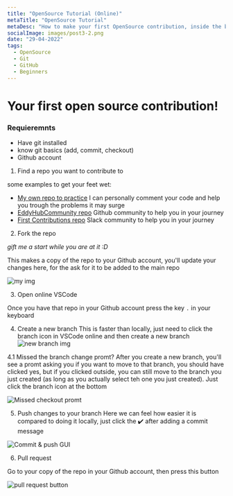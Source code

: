 ```yaml
---
title: "OpenSource Tutorial (Online)"
metaTitle: "OpenSource Tutorial"
metaDesc: "How to make your first OpenSource contribution, inside the browser!"
socialImage: images/post3-2.png
date: "29-04-2022"
tags:
  - OpenSource
  - Git
  - GitHub
  - Beginners
---
```


# Your first open source contribution!

### Requieremnts

- Have git installed
- know git basics (add, commit, checkout)
- Github account

1. Find a repo you want to contribute to

some examples to get your feet wet:
   - [My own repo to practice](https://github.com/Hachikoi-the-creator/EasyFirstContribution) I can personally comment your code and help you trough the problems it may surge
   - [EddyHubCommunity repo](https://github.com/EddieHubCommunity/hacktoberfest-practice) Github community to help you in your journey
   - [First Contributions repo](https://github.com/firstcontributions/first-contributions) Slack community to help you in your journey

2. Fork the repo 

*gift me a start while you are at it :D*

This makes a copy of the repo to your Github account, you'll update your changes here, for the ask for it to be added to the main repo

![my img](https://cdn.glitch.global/10425db4-6abf-43d4-9e55-d3f1d76614b7/fork13.png?v=1651263112605)

3. Open online VSCode

Once you have that repo in your Github account press the key `.` in your keyboard

4. Create a new branch
This is faster than locally, just need to click the branch icon in VSCode online 
and then create a new branch
![new branch img](https://cdn.glitch.global/10425db4-6abf-43d4-9e55-d3f1d76614b7/create%20branch.png?v=1651276247108)

4.1 Missed the branch change promt?
After you create a new branch, you'll see a promt asking you if you want to move to that branch, you should have clicked yes, but if you clicked outside, you can still move to the branch you just created (as long as you actually select teh one you just created). Just click the branch icon at the bottom

![Missed checkout promt](https://cdn.glitch.global/10425db4-6abf-43d4-9e55-d3f1d76614b7/forgor%20to%20change%20branch.png?v=1651276527846)

5. Push changes to your branch
Here we can feel how easier it is compared to doing it locally, just click the ✔️ after adding a commit message

![Commit & push GUI](https://cdn.glitch.global/10425db4-6abf-43d4-9e55-d3f1d76614b7/commit%20changes.png?v=1651276388061)

6. Pull request

Go to your copy of the repo in your Github account, then press this button

![pull request button](https://cdn.glitch.global/10425db4-6abf-43d4-9e55-d3f1d76614b7/pullRequest.png?v=1651276727349)